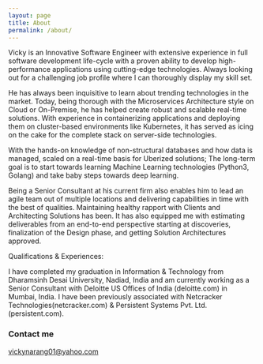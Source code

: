```yaml
---
layout: page
title: About
permalink: /about/
---
```


Vicky is an Innovative Software Engineer with extensive experience in full software development life-cycle with a proven ability to develop high-performance applications using cutting-edge technologies. Always looking out for a challenging job profile where I can thoroughly display my skill set.

He has always been inquisitive to learn about trending technologies in the market. Today, being thorough with the Microservices Architecture style on Cloud or On-Premise, he has helped create robust and scalable real-time solutions. With experience in containerizing applications and deploying them on cluster-based environments like Kubernetes, it has served as icing on the cake for the complete stack on server-side technologies.

With the hands-on knowledge of non-structural databases and how data is managed, scaled on a real-time basis for Uberized solutions; The long-term goal is to start towards learning Machine Learning technologies (Python3, Golang) and take baby steps towards deep learning.

Being a Senior Consultant at his current firm also enables him to lead an agile team out of multiple locations and delivering capabilities in time with the best of qualities. Maintaining healthy rapport with Clients and Architecting Solutions has been. It has also equipped me with estimating deliverables from an end-to-end perspective starting at discoveries, finalization of the Design phase, and getting Solution Architectures approved.

Qualifications & Experiences:

I have completed my graduation in Information & Technology from Dharamsinh Desai University, Nadiad, India and am currently working as a Senior Consultant with Deloitte US Offices of India (deloitte.com) in Mumbai, India. I have been previously associated with Netcracker Technologies(netcracker.com) & Persistent Systems Pvt. Ltd.(persistent.com).



### Contact me

[vickynarang01@yahoo.com](mailto:vickynarang01@yahoo.com)
